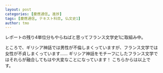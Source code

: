 ```yaml
---
layout: post
categories: [慶應通信, 進捗]
tags: [慶應通信, テキスト科目, 仏文史1]
author: tmo
---
```

レポートの残り4単位分もやらねばと思ってフランス文学史1に取組み中。

ところで、ギリシア神話では男性が不倫しまくっていますが、フランス文学では女性が不貞しまくっています……
ギリシア神話をモチーフにしたフランス文学ではそれらが融合してもはや大変なことになっています！
こちらからは以上です。